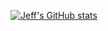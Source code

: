 
[![Jeff's GitHub stats](https://github-readme-stats.vercel.app/api?username=bat-kryptonyte)](https://github.com/anuraghazra/github-readme-stats)
